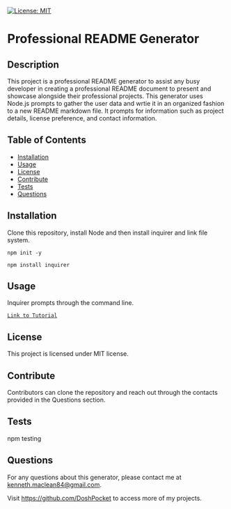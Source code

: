 [![License: MIT](https://img.shields.io/badge/License-MIT-yellow.svg)](https://opensource.org/licenses/MIT)
  # Professional README Generator

  ## Description 

  This project is a professional README generator to assist any busy developer in creating a professional README document to present and showcase alongside their professional projects.
  This generator uses Node.js prompts to gather the user data and wrtie it in an organized fashion to a new README markdown file. It prompts for information such as project details, license preference, and contact information. 

  ## Table of Contents
  * [Installation](#installation)
  * [Usage](#usage)
  * [License](#license)
  * [Contribute](#contribute)
  * [Tests](#tests)
  * [Questions](#questions)
  
  ## Installation 

  Clone this repository, install Node and then install inquirer and link file system.

  `npm init -y`

  `npm install inquirer`

  ## Usage 

  Inquirer prompts through the command line.

  [`Link to Tutorial`](https://drive.google.com/file/d/1DqzGyg-ANU4e5xxTs96Jw5YtVgBpYE6a/view?usp=sharing)

  ## License

  This project is licensed under MIT license.

  ## Contribute

  Contributors can clone the repository and reach out through the contacts provided in the Questions section.

  ## Tests
  
  npm testing

  ## Questions

  For any questions about this generator, please contact me at kenneth.maclean84@gmail.com. 

  Visit https://github.com/DoshPocket to access more of my projects.
